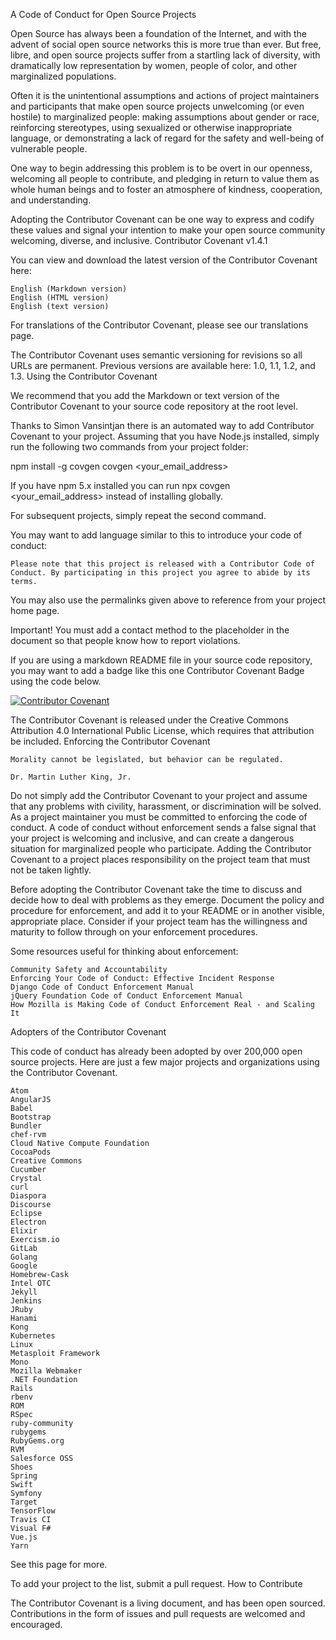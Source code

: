 
A Code of Conduct for Open Source Projects

Open Source has always been a foundation of the Internet, and with the advent of social open source networks this is more true than ever. But free, libre, and open source projects suffer from a startling lack of diversity, with dramatically low representation by women, people of color, and other marginalized populations.

Often it is the unintentional assumptions and actions of project maintainers and participants that make open source projects unwelcoming (or even hostile) to marginalized people: making assumptions about gender or race, reinforcing stereotypes, using sexualized or otherwise inappropriate language, or demonstrating a lack of regard for the safety and well-being of vulnerable people.

One way to begin addressing this problem is to be overt in our openness, welcoming all people to contribute, and pledging in return to value them as whole human beings and to foster an atmosphere of kindness, cooperation, and understanding.

Adopting the Contributor Covenant can be one way to express and codify these values and signal your intention to make your open source community welcoming, diverse, and inclusive.
Contributor Covenant v1.4.1

You can view and download the latest version of the Contributor Covenant here:

    English (Markdown version)
    English (HTML version)
    English (text version)

For translations of the Contributor Covenant, please see our translations page.

The Contributor Covenant uses semantic versioning for revisions so all URLs are permanent. Previous versions are available here: 1.0, 1.1, 1.2, and 1.3.
Using the Contributor Covenant

We recommend that you add the Markdown or text version of the Contributor Covenant to your source code repository at the root level.

Thanks to Simon Vansintjan there is an automated way to add Contributor Covenant to your project. Assuming that you have Node.js installed, simply run the following two commands from your project folder:

npm install -g covgen
covgen <your_email_address>

If you have npm 5.x installed you can run npx covgen <your_email_address> instead of installing globally.

For subsequent projects, simply repeat the second command.

You may want to add language similar to this to introduce your code of conduct:

    Please note that this project is released with a Contributor Code of Conduct. By participating in this project you agree to abide by its terms.

You may also use the permalinks given above to reference from your project home page.

Important! You must add a contact method to the placeholder in the document so that people know how to report violations.

If you are using a markdown README file in your source code repository, you may want to add a badge like this one Contributor Covenant Badge using the code below.

[![Contributor Covenant](https://img.shields.io/badge/Contributor%20Covenant-v1.4%20adopted-ff69b4.svg)](code-of-conduct.md)

The Contributor Covenant is released under the Creative Commons Attribution 4.0 International Public License, which requires that attribution be included.
Enforcing the Contributor Covenant

    Morality cannot be legislated, but behavior can be regulated.

    Dr. Martin Luther King, Jr.

Do not simply add the Contributor Covenant to your project and assume that any problems with civility, harassment, or discrimination will be solved. As a project maintainer you must be committed to enforcing the code of conduct. A code of conduct without enforcement sends a false signal that your project is welcoming and inclusive, and can create a dangerous situation for marginalized people who participate. Adding the Contributor Covenant to a project places responsibility on the project team that must not be taken lightly.

Before adopting the Contributor Covenant take the time to discuss and decide how to deal with problems as they emerge. Document the policy and procedure for enforcement, and add it to your README or in another visible, appropriate place. Consider if your project team has the willingness and maturity to follow through on your enforcement procedures.

Some resources useful for thinking about enforcement:

    Community Safety and Accountability
    Enforcing Your Code of Conduct: Effective Incident Response
    Django Code of Conduct Enforcement Manual
    jQuery Foundation Code of Conduct Enforcement Manual
    How Mozilla is Making Code of Conduct Enforcement Real - and Scaling It

Adopters of the Contributor Covenant

This code of conduct has already been adopted by over 200,000 open source projects. Here are just a few major projects and organizations using the Contributor Covenant.

    Atom
    AngularJS
    Babel
    Bootstrap
    Bundler
    chef-rvm
    Cloud Native Compute Foundation
    CocoaPods
    Creative Commons
    Cucumber
    Crystal
    curl
    Diaspora
    Discourse
    Eclipse
    Electron
    Elixir
    Exercism.io
    GitLab
    Golang
    Google
    Homebrew-Cask
    Intel OTC
    Jekyll
    Jenkins
    JRuby
    Hanami
    Kong
    Kubernetes
    Linux
    Metasploit Framework
    Mono
    Mozilla Webmaker
    .NET Foundation
    Rails
    rbenv
    ROM
    RSpec
    ruby-community
    rubygems
    RubyGems.org
    RVM
    Salesforce OSS
    Shoes
    Spring
    Swift
    Symfony
    Target
    TensorFlow
    Travis CI
    Visual F#
    Vue.js
    Yarn

See this page for more.

To add your project to the list, submit a pull request.
How to Contribute

The Contributor Covenant is a living document, and has been open sourced. Contributions in the form of issues and pull requests are welcomed and encouraged.
